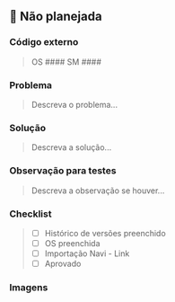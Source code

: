 ## :volcano: Não planejada

### Código externo
> OS ####
> SM ####

### Problema
> Descreva o problema...

### Solução
> Descreva a solução...

### Observação para testes
> Descreva a observação se houver...

### Checklist
> - [ ] Histórico de versões preenchido
> - [ ] OS preenchida
> - [ ] Importação Navi - Link
> - [ ] Aprovado

### Imagens
